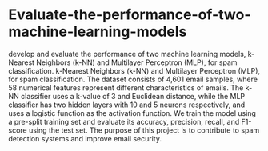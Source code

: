 # Evaluate-the-performance-of-two-machine-learning-models
develop and evaluate the performance of two machine learning models, k-Nearest Neighbors (k-NN) and Multilayer Perceptron (MLP), for spam classification. k-Nearest Neighbors (k-NN) and Multilayer Perceptron (MLP), for spam classification. The dataset consists of 4,601 email samples, where 58 numerical features represent different characteristics of emails. The k-NN classifier uses a k-value of 3 and Euclidean distance, while the MLP classifier has two hidden layers with 10 and 5 neurons respectively, and uses a logistic function as the activation function. We train the model using a pre-split training set and evaluate its accuracy, precision, recall, and F1-score using the test set. The purpose of this project is to contribute to spam detection systems and improve email security.
